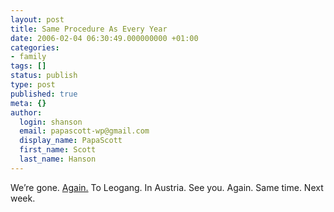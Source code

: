 ```yaml
---
layout: post
title: Same Procedure As Every Year
date: 2006-02-04 06:30:49.000000000 +01:00
categories:
- family
tags: []
status: publish
type: post
published: true
meta: {}
author:
  login: shanson
  email: papascott-wp@gmail.com
  display_name: PapaScott
  first_name: Scott
  last_name: Hanson
---
```

<p>We&rsquo;re gone. <a href="/archives/2005/02/26/vacation/" title="PapaScott &raquo; Blog Archive &raquo; Vacation">Again.</a> To Leogang. In Austria. See you. Again. Same time. Next week. </p>
